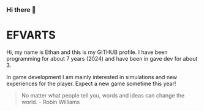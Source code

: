 ### Hi there 👋
# EFVARTS

Hi, my name is Ethan and this is my GITHUB profile. I have been programming for about 7 years (2024) and have
been in gave dev for about 3. 

In game development I am mainly interested in simulations and new experiences for the player. Expect a new
game sometime this year!

> No matter what people tell you, words and ideas can change the world. - Robin Williams

